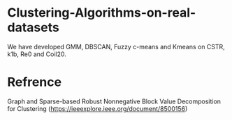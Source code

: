 # Clustering-Algorithms-on-real-datasets
We have developed ‫‪GMM, DBSCAN‬‬‫‪,‬‬ Fuzzy‬‬ c-means and Kmeans‬‬ on CSTR, k1b, Re0 and Coil20.
# Refrence
Graph and Sparse-based Robust Nonnegative Block Value Decomposition for Clustering
(https://ieeexplore.ieee.org/document/8500156)
